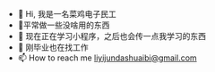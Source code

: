 - 👋 Hi, 我是一名菜鸡电子民工
- 👀平常做一些没啥用的东西
- 🌱 现在正在学习小程序，之后也会传一点我学习的东西
- 💞️ 刚毕业也在找工作
- 📫 How to reach me liyijundashuaibi@gmail.com

<!---
gyr5098/gyr5098 is a ✨ special ✨ repository because its `README.md` (this file) appears on your GitHub profile.
You can click the Preview link to take a look at your changes.
--->
